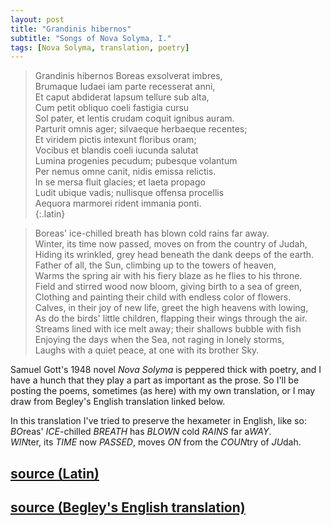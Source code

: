 ```yaml
---
layout: post
title: "Grandinis hibernos"
subtitle: "Songs of Nova Solyma, I."
tags: [Nova Solyma, translation, poetry]
---
```


> Grandinis hibernos Boreas exsolverat imbres,  
> Brumaque Iudaei iam parte recesserat anni,  
> Et caput abdiderat lapsum tellure sub alta,  
> Cum petit obliquo coeli fastigia cursu  
> Sol pater, et lentis crudam coquit ignibus auram.  
> Parturit omnis ager; silvaeque herbaeque recentes;  
> Et viridem pictis intexunt floribus oram;  
> Vocibus et blandis coeli iucunda salutat  
> Lumina progenies pecudum; pubesque volantum  
> Per nemus omne canit, nidis emissa relictis.  
> In se mersa fluit glacies; et laeta propago  
> Ludit ubique vadis; nullisque offensa procellis  
> Aequora marmorei rident immania ponti.  
{:.latin}

> Boreas' ice-chilled breath has blown cold rains far away.  
> Winter, its time now passed, moves on from the country of Judah,  
> Hiding its wrinkled, grey head beneath the dank deeps of the earth.  
> Father of all, the Sun, climbing up to the towers of heaven,  
> Warms the spring air with his fiery blaze as he flies to his throne.  
> Field and stirred wood now bloom, giving birth to a sea of green,  
> Clothing and painting their child with endless color of flowers.  
> Calves, in their joy of new life, greet the high heavens with lowing,  
> As do the birds' little children, flapping their wings through the air.  
> Streams lined with ice melt away; their shallows bubble with fish  
> Enjoying the days when the Sea, not raging in lonely storms,  
> Laughs with a quiet peace, at one with its brother Sky.  

Samuel Gott's 1948 novel *Nova Solyma* is peppered thick with poetry, and I have a hunch that they play a part as important as the prose. So I'll be posting the poems, sometimes (as here) with my own translation, or I may draw from Begley's English translation linked below.

In this translation I've tried to preserve the hexameter in English, like so:  
*BO*reas' *ICE*-chilled *BREATH* has *BLOWN* cold *RAINS* far a*WAY*.  
*WIN*ter, its *TIME* now *PASSED*, moves *ON* from the *COUN*try of *JU*dah.

<h2 class="post-source"><a href="https://books.google.com/books?id=0dRcAAAAcAAJ&pg=PA1"><i class="fa fa-book" aria-hidden="true"></i> source (Latin)</a></h2>

<h2 class="post-source"><a href="https://archive.org/details/novsolymaidealci01novsuoft/page/77"><i class="fa fa-book" aria-hidden="true"></i> source (Begley's English translation)</a></h2>